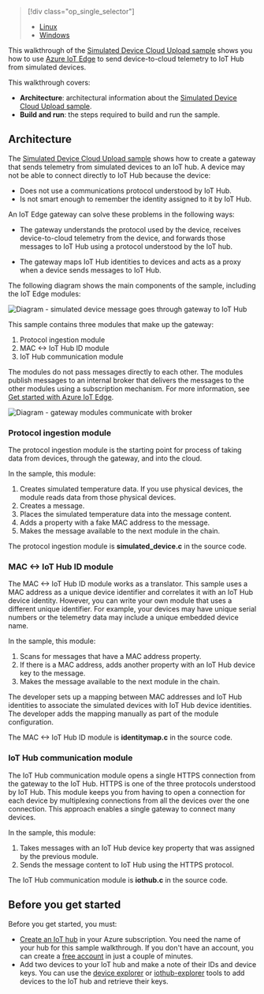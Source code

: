 > [!div class="op_single_selector"]
> * [Linux](../articles/iot-hub/iot-hub-linux-iot-edge-simulated-device.md)
> * [Windows](../articles/iot-hub/iot-hub-windows-iot-edge-simulated-device.md)

This walkthrough of the [Simulated Device Cloud Upload sample] shows you how to use [Azure IoT Edge][lnk-sdk] to send device-to-cloud telemetry to IoT Hub from simulated devices.

This walkthrough covers:

* **Architecture**: architectural information about the [Simulated Device Cloud Upload sample].
* **Build and run**: the steps required to build and run the sample.

## Architecture

The [Simulated Device Cloud Upload sample] shows how to create a gateway that sends telemetry from simulated devices to an IoT hub. A device may not be able to connect directly to IoT Hub because the device:

* Does not use a communications protocol understood by IoT Hub.
* Is not smart enough to remember the identity assigned to it by IoT Hub.

An IoT Edge gateway can solve these problems in the following ways:

* The gateway understands the protocol used by the device, receives device-to-cloud telemetry from the device, and forwards those messages to IoT Hub using a protocol understood by the IoT hub.

* The gateway maps IoT Hub identities to devices and acts as a proxy when a device sends messages to IoT Hub.

The following diagram shows the main components of the sample, including the IoT Edge modules:

![Diagram - simulated device message goes through gateway to IoT Hub][1]

This sample contains three modules that make up the gateway:
1. Protocol ingestion module
1. MAC &lt;-&gt; IoT Hub ID module
1. IoT Hub communication module

The modules do not pass messages directly to each other. The modules publish messages to an internal broker that delivers the messages to the other modules using a subscription mechanism. For more information, see [Get started with Azure IoT Edge][lnk-gw-getstarted].

![Diagram - gateway modules communicate with broker][2]

### Protocol ingestion module

The protocol ingestion module is the starting point for process of taking data from devices, through the gateway, and into the cloud. 

In the sample, this module:

1. Creates simulated temperature data. If you use physical devices, the module reads data from those physical devices.
1. Creates a message.
1. Places the simulated temperature data into the message content.
1. Adds a property with a fake MAC address to the message.
1. Makes the message available to the next module in the chain.

The protocol ingestion module is **simulated_device.c** in the source code.

### MAC &lt;-&gt; IoT Hub ID module

The MAC &lt;-&gt; IoT Hub ID module works as a translator. This sample uses a MAC address as a unique device identifier and correlates it with an IoT Hub device identity. However, you can write your own module that uses a different unique identifier. For example, your devices may have unique serial numbers or the telemetry data may include a unique embedded device name.

In the sample, this module:

1. Scans for messages that have a MAC address property.
1. If there is a MAC address, adds another property with an IoT Hub device key to the message. 
1. Makes the message available to the next module in the chain.

The developer sets up a mapping between MAC addresses and IoT Hub identities to associate the simulated devices with IoT Hub device identities. The developer adds the mapping manually as part of the module configuration.

The MAC &lt;-&gt; IoT Hub ID module is **identitymap.c** in the source code. 

### IoT Hub communication module

The IoT Hub communication module opens a single HTTPS connection from the gateway to the IoT Hub. HTTPS is one of the three protocols understood by IoT Hub. This module keeps you from having to open a connection for each device by multiplexing connections from all the devices over the one connection. This approach enables a single gateway to connect many devices. 

In the sample, this module:

1. Takes messages with an IoT Hub device key property that was assigned by the previous module. 
1. Sends the message content to IoT Hub using the HTTPS protocol. 

The IoT Hub communication module is **iothub.c** in the source code.

## Before you get started

Before you get started, you must:

* [Create an IoT hub][lnk-create-hub] in your Azure subscription. You need the name of your hub for this sample walkthrough. If you don't have an account, you can create a [free account][lnk-free-trial] in just a couple of minutes.
* Add two devices to your IoT hub and make a note of their IDs and device keys. You can use the [device explorer][lnk-device-explorer] or [iothub-explorer][lnk-iothub-explorer] tools to add devices to the IoT hub and retrieve their keys.


<!-- Images -->
[1]: media/iot-hub-iot-edge-simulated-selector/image1.png
[2]: media/iot-hub-iot-edge-simulated-selector/image2.png

<!-- Links -->
[Simulated Device Cloud Upload sample]: https://github.com/Azure/iot-edge/blob/master/samples/simulated_device_cloud_upload/README.md
[lnk-sdk]: https://github.com/Azure/iot-edge
[lnk-gw-getstarted]: ../articles/iot-hub/iot-hub-linux-iot-edge-get-started.md
[lnk-free-trial]: https://azure.microsoft.com/pricing/free-trial/
[lnk-device-explorer]: https://github.com/Azure/azure-iot-sdk-csharp/tree/master/tools/DeviceExplorer
[lnk-iothub-explorer]: https://github.com/Azure/iothub-explorer/blob/master/readme.md
[lnk-create-hub]: ../articles/iot-hub/iot-hub-create-through-portal.md